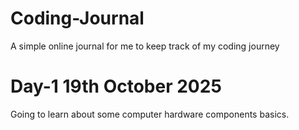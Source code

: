 # Coding-Journal
A simple online journal for me to keep track of my coding journey

# Day-1 19th October 2025
Going to learn about some computer hardware components basics.
